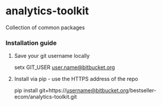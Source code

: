 # analytics-toolkit

Collection of common packages

### Installation guide
1) Save your git username locally
	
	setx GIT_USER user.name@bitbucket.org

2) Install via pip - use the HTTPS address of the repo

	pip install git+https://username@bitbucket.org/bestseller-ecom/analytics-toolkit.git